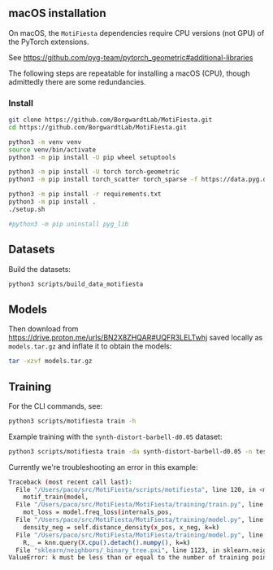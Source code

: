## macOS installation

On macOS, the `MotiFiesta` dependencies require CPU versions (not GPU)
of the PyTorch extensions.

See <https://github.com/pyg-team/pytorch_geometric#additional-libraries>

The following steps are repeatable for installing a macOS (CPU), though
admittedly there are some redundancies.


### Install

```bash
git clone https://github.com/BorgwardtLab/MotiFiesta.git
cd https://github.com/BorgwardtLab/MotiFiesta.git

python3 -m venv venv
source venv/bin/activate
python3 -m pip install -U pip wheel setuptools

python3 -m pip install -U torch torch-geometric
python3 -m pip install torch_scatter torch_sparse -f https://data.pyg.org/whl/torch-2.0.0+cpu.html

python3 -m pip install -r requirements.txt
python3 -m pip install .
./setup.sh

#python3 -m pip uninstall pyg_lib
```


## Datasets

Build the datasets:

```bash
python3 scripts/build_data_motifiesta
```


## Models

Then download from <https://drive.proton.me/urls/BN2X8ZHQAR#UQFR3LELTwhj>
saved locally as `models.tar.gz` and inflate it to obtain the models:

```bash
tar -xzvf models.tar.gz
```


## Training

For the CLI commands, see:

```bash
python3 scripts/motifiesta train -h
```

Example training with the `synth-distort-barbell-d0.05` dataset:

```bash
python3 scripts/motifiesta train -da synth-distort-barbell-d0.05 -n test
```

Currently we're troubleshooting an error in this example:

```bash
Traceback (most recent call last):
  File "/Users/paco/src/MotiFiesta/scripts/motifiesta", line 120, in <module>
    motif_train(model,
  File "/Users/paco/src/MotiFiesta/MotiFiesta/training/train.py", line 254, in motif_train
    mot_loss = model.freq_loss(internals_pos,
  File "/Users/paco/src/MotiFiesta/MotiFiesta/training/model.py", line 304, in freq_loss
    density_neg = self.distance_density(x_pos, x_neg, k=k)
  File "/Users/paco/src/MotiFiesta/MotiFiesta/training/model.py", line 239, in distance_density
    R,_ = knn.query(X.cpu().detach().numpy(), k=k)
  File "sklearn/neighbors/_binary_tree.pxi", line 1123, in sklearn.neighbors._kd_tree.BinaryTree.query
ValueError: k must be less than or equal to the number of training points
```
